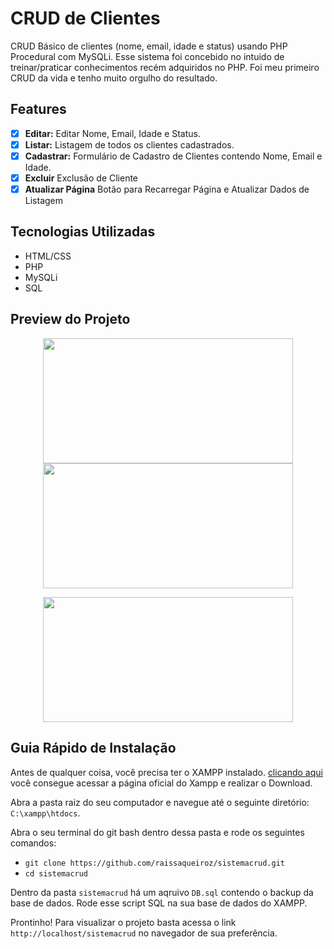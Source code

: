 # CRUD de Clientes

CRUD Básico de clientes (nome, email, idade e status) usando PHP Procedural com MySQLi. Esse sistema foi concebido no intuido de treinar/praticar conhecimentos recém adquiridos no PHP. Foi meu primeiro CRUD da vida e tenho muito orgulho do resultado. 
## Features

- [x] **Editar:** Editar Nome, Email, Idade e Status.
- [x] **Listar:** Listagem de todos os clientes cadastrados.
- [x] **Cadastrar:** Formulário de Cadastro de Clientes contendo Nome, Email e Idade.
- [x] **Excluir** Exclusão de Cliente
- [x] **Atualizar Página** Botão para Recarregar Página e Atualizar Dados de Listagem

## Tecnologias Utilizadas

- HTML/CSS
- PHP
- MySQLi
- SQL

## Preview do Projeto

<p align="center">
  <img src="https://github.com/raissaqueiroz/sistemacrud/blob/master/screnshoots/inicio.png" width=400 height=200/>
  <img src="https://github.com/raissaqueiroz/sistemacrud/blob/master/screnshoots/listar.png" width=400 height=200/>
</p>

<p align="center">
  <img src="https://github.com/raissaqueiroz/sistemacrud/blob/master/screnshoots/cadastrar.png" width=400 height=200/>
</p>

## Guia Rápido de Instalação

Antes de qualquer coisa, você precisa ter o XAMPP instalado. [clicando aqui](https://www.apachefriends.org/pt_br/download.html) você consegue acessar a página oficial do Xampp e realizar o Download.

Abra a pasta raiz do seu computador e navegue até o seguinte diretório: `C:\xampp\htdocs`.

Abra o seu terminal do git bash dentro dessa pasta e rode os seguintes comandos:   

- `git clone https://github.com/raissaqueiroz/sistemacrud.git` 
- `cd sistemacrud` 

Dentro da pasta `sistemacrud` há um aqruivo `DB.sql` contendo o backup da base de dados. Rode esse script SQL na sua base de dados do XAMPP.

Prontinho! Para visualizar o projeto basta acessa o link `http://localhost/sistemacrud` no navegador de sua preferência.
